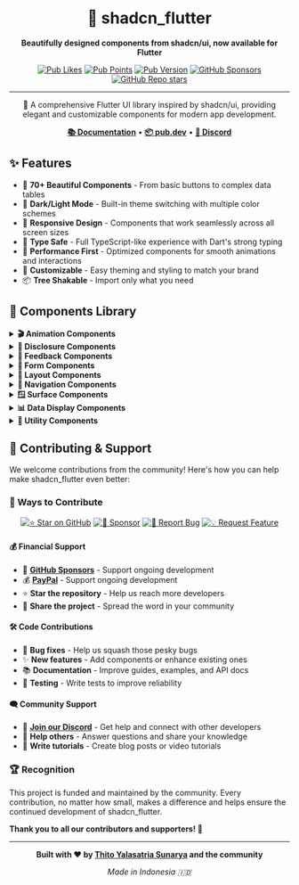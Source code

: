 <div align="center">

# 🎨 shadcn_flutter

**Beautifully designed components from shadcn/ui, now available for Flutter**

[![Pub Likes](https://img.shields.io/pub/likes/shadcn_flutter?style=for-the-badge&logo=dart&logoColor=white)](https://pub.dev/packages/shadcn_flutter)
[![Pub Points](https://img.shields.io/pub/points/shadcn_flutter?style=for-the-badge&logo=dart&logoColor=white)](https://pub.dev/packages/shadcn_flutter)
[![Pub Version](https://img.shields.io/pub/v/shadcn_flutter?style=for-the-badge&logo=dart&logoColor=white)](https://pub.dev/packages/shadcn_flutter)
[![GitHub Sponsors](https://img.shields.io/github/sponsors/sunarya-thito?style=for-the-badge&logo=github&logoColor=white)](https://github.com/sponsors/sunarya-thito)
[![GitHub Repo stars](https://img.shields.io/github/stars/sunarya-thito/shadcn_flutter?style=for-the-badge&logo=github&logoColor=white)](https://github.com/sunarya-thito/shadcn_flutter)

---

🚀 A comprehensive Flutter UI library inspired by shadcn/ui, providing elegant and customizable components for modern app development.

**[📚 Documentation](https://sunarya-thito.github.io/shadcn_flutter/)** • **[📦 pub.dev](https://pub.dev/packages/shadcn_flutter)** • **[💬 Discord](https://discord.gg/ZzfBPQG4sV)**

</div>

## ✨ Features

- 🎨 **70+ Beautiful Components** - From basic buttons to complex data tables
- 🌙 **Dark/Light Mode** - Built-in theme switching with multiple color schemes  
- 📱 **Responsive Design** - Components that work seamlessly across all screen sizes
- 🎯 **Type Safe** - Full TypeScript-like experience with Dart's strong typing
- 🚀 **Performance First** - Optimized components for smooth animations and interactions
- 🎨 **Customizable** - Easy theming and styling to match your brand
- 📦 **Tree Shakable** - Import only what you need

## 🧩 Components Library

<details>
<summary><strong>🎬 Animation Components</strong></summary>

| Component | Description | Preview |
|-----------|-------------|---------|
| [AnimatedValueBuilder](https://sunarya-thito.github.io/shadcn_flutter/#/components/animated_value_builder) | Smooth value transitions with custom curves | [![AnimatedValueBuilder](https://raw.githubusercontent.com/sunarya-thito/shadcn_flutter/master/docs_images/animatedvaluebuilder.png)](https://sunarya-thito.github.io/shadcn_flutter/#/components/animated_value_builder) |
| [Number Ticker](https://sunarya-thito.github.io/shadcn_flutter/#/components/number_ticker) | Animated number counting effects | [![Number Ticker](https://raw.githubusercontent.com/sunarya-thito/shadcn_flutter/master/docs_images/number_ticker.png)](https://sunarya-thito.github.io/shadcn_flutter/#/components/number_ticker) |
| [RepeatedAnimationBuilder](https://sunarya-thito.github.io/shadcn_flutter/#/components/repeated_animation_builder) | Looping animations made simple | [![RepeatedAnimationBuilder](https://raw.githubusercontent.com/sunarya-thito/shadcn_flutter/master/docs_images/repeatedanimationbuilder.png)](https://sunarya-thito.github.io/shadcn_flutter/#/components/repeated_animation_builder) |

</details>

<details>
<summary><strong>📂 Disclosure Components</strong></summary>

| Component | Description | Preview |
|-----------|-------------|---------|
| [Accordion](https://sunarya-thito.github.io/shadcn_flutter/#/components/accordion) | Collapsible content sections | [![Accordion](https://raw.githubusercontent.com/sunarya-thito/shadcn_flutter/master/docs_images/accordion.png)](https://sunarya-thito.github.io/shadcn_flutter/#/components/accordion) |
| [Collapsible](https://sunarya-thito.github.io/shadcn_flutter/#/components/collapsible) | Hide and show content with smooth transitions | [![Collapsible](https://raw.githubusercontent.com/sunarya-thito/shadcn_flutter/master/docs_images/collapsible.png)](https://sunarya-thito.github.io/shadcn_flutter/#/components/collapsible) |

</details>

<details>
<summary><strong>📢 Feedback Components</strong></summary>

| Component | Description | Preview |
|-----------|-------------|---------|
| [Alert](https://sunarya-thito.github.io/shadcn_flutter/#/components/alert) | Display important messages and notifications | [![Alert](https://raw.githubusercontent.com/sunarya-thito/shadcn_flutter/master/docs_images/alert.png)](https://sunarya-thito.github.io/shadcn_flutter/#/components/alert) |
| [Alert Dialog](https://sunarya-thito.github.io/shadcn_flutter/#/components/alert-dialog) | Modal dialogs for confirmations and alerts | [![Alert Dialog](https://raw.githubusercontent.com/sunarya-thito/shadcn_flutter/master/docs_images/alert_dialog.png)](https://sunarya-thito.github.io/shadcn_flutter/#/components/alert-dialog) |
| [Circular Progress](https://sunarya-thito.github.io/shadcn_flutter/#/components/circular-progress) | Loading indicators with smooth animations | [![Circular Progress](https://raw.githubusercontent.com/sunarya-thito/shadcn_flutter/master/docs_images/circular_progress.png)](https://sunarya-thito.github.io/shadcn_flutter/#/components/circular-progress) |
| [Progress Bar](https://sunarya-thito.github.io/shadcn_flutter/#/components/progress) | Linear progress indicators | [![Progress Bar](https://raw.githubusercontent.com/sunarya-thito/shadcn_flutter/master/docs_images/progress.png)](https://sunarya-thito.github.io/shadcn_flutter/#/components/progress) |
| [Skeleton](https://sunarya-thito.github.io/shadcn_flutter/#/components/skeleton) | Loading placeholders for content | [![Skeleton](https://raw.githubusercontent.com/sunarya-thito/shadcn_flutter/master/docs_images/skeleton.png)](https://sunarya-thito.github.io/shadcn_flutter/#/components/skeleton) |
| [Toast](https://sunarya-thito.github.io/shadcn_flutter/#/components/toast) | Non-intrusive notifications | [![Toast](https://raw.githubusercontent.com/sunarya-thito/shadcn_flutter/master/docs_images/toast.png)](https://sunarya-thito.github.io/shadcn_flutter/#/components/toast) |

</details>

<details>
<summary><strong>📝 Form Components</strong></summary>

| Component | Description | Preview |
|-----------|-------------|---------|
| [Button](https://sunarya-thito.github.io/shadcn_flutter/#/components/button) | Customizable buttons with multiple variants | [![Button](https://raw.githubusercontent.com/sunarya-thito/shadcn_flutter/master/docs_images/button.png)](https://sunarya-thito.github.io/shadcn_flutter/#/components/button) |
| [Checkbox](https://sunarya-thito.github.io/shadcn_flutter/#/components/checkbox) | Interactive checkboxes with custom styling | [![Checkbox](https://raw.githubusercontent.com/sunarya-thito/shadcn_flutter/master/docs_images/checkbox.png)](https://sunarya-thito.github.io/shadcn_flutter/#/components/checkbox) |
| [Chip Input](https://sunarya-thito.github.io/shadcn_flutter/#/components/chip_input) | Input field with removable tags | [![Chip Input](https://raw.githubusercontent.com/sunarya-thito/shadcn_flutter/master/docs_images/chip_input.png)](https://sunarya-thito.github.io/shadcn_flutter/#/components/chip_input) |
| [Color Picker](https://sunarya-thito.github.io/shadcn_flutter/#/components/color-picker) | Advanced color selection interface | [![Color Picker](https://raw.githubusercontent.com/sunarya-thito/shadcn_flutter/master/docs_images/colorpicker.png)](https://sunarya-thito.github.io/shadcn_flutter/#/components/color-picker) |
| [Date Picker](https://sunarya-thito.github.io/shadcn_flutter/#/components/date_picker) | Elegant date selection component | [![Date Picker](https://raw.githubusercontent.com/sunarya-thito/shadcn_flutter/master/docs_images/datepicker.png)](https://sunarya-thito.github.io/shadcn_flutter/#/components/date_picker) |
| [Form](https://sunarya-thito.github.io/shadcn_flutter/#/components/form) | Complete form management system | [![Form](https://raw.githubusercontent.com/sunarya-thito/shadcn_flutter/master/docs_images/form.png)](https://sunarya-thito.github.io/shadcn_flutter/#/components/form) |
| [Input](https://sunarya-thito.github.io/shadcn_flutter/#/components/input) | Versatile text input fields | [![Input](https://raw.githubusercontent.com/sunarya-thito/shadcn_flutter/master/docs_images/input.png)](https://sunarya-thito.github.io/shadcn_flutter/#/components/input) |
| [Input OTP](https://sunarya-thito.github.io/shadcn_flutter/#/components/input_otp) | One-time password input component | [![Input OTP](https://raw.githubusercontent.com/sunarya-thito/shadcn_flutter/master/docs_images/inputotp.png)](https://sunarya-thito.github.io/shadcn_flutter/#/components/input_otp) |
| [Phone Input](https://sunarya-thito.github.io/shadcn_flutter/#/components/phone_input) | International phone number input | [![Phone Input](https://raw.githubusercontent.com/sunarya-thito/shadcn_flutter/master/docs_images/phone_input.png)](https://sunarya-thito.github.io/shadcn_flutter/#/components/phone_input) |
| [Radio Group](https://sunarya-thito.github.io/shadcn_flutter/#/components/radio_group) | Single selection from multiple options | [![Radio Group](https://raw.githubusercontent.com/sunarya-thito/shadcn_flutter/master/docs_images/radiogroup.png)](https://sunarya-thito.github.io/shadcn_flutter/#/components/radio_group) |
| [Select](https://sunarya-thito.github.io/shadcn_flutter/#/components/select) | Dropdown selection component | [![Select](https://raw.githubusercontent.com/sunarya-thito/shadcn_flutter/master/docs_images/select.png)](https://sunarya-thito.github.io/shadcn_flutter/#/components/select) |
| [Slider](https://sunarya-thito.github.io/shadcn_flutter/#/components/slider) | Range and value selection sliders | [![Slider](https://raw.githubusercontent.com/sunarya-thito/shadcn_flutter/master/docs_images/slider.png)](https://sunarya-thito.github.io/shadcn_flutter/#/components/slider) |
| [Star Rating](https://sunarya-thito.github.io/shadcn_flutter/#/components/star_rating) | Interactive rating component | [![Star Rating](https://raw.githubusercontent.com/sunarya-thito/shadcn_flutter/master/docs_images/star_rating.png)](https://sunarya-thito.github.io/shadcn_flutter/#/components/star_rating) |
| [Switch](https://sunarya-thito.github.io/shadcn_flutter/#/components/switch) | Toggle switches with smooth animations | [![Switch](https://raw.githubusercontent.com/sunarya-thito/shadcn_flutter/master/docs_images/switch.png)](https://sunarya-thito.github.io/shadcn_flutter/#/components/switch) |
| [Text Area](https://sunarya-thito.github.io/shadcn_flutter/#/components/text_area) | Multi-line text input component | [![Text Area](https://raw.githubusercontent.com/sunarya-thito/shadcn_flutter/master/docs_images/textarea.png)](https://sunarya-thito.github.io/shadcn_flutter/#/components/text_area) |
| [Time Picker](https://sunarya-thito.github.io/shadcn_flutter/#/components/time_picker) | Intuitive time selection interface | [![Time Picker](https://raw.githubusercontent.com/sunarya-thito/shadcn_flutter/master/docs_images/time_picker.png)](https://sunarya-thito.github.io/shadcn_flutter/#/components/time_picker) |
| [Toggle](https://sunarya-thito.github.io/shadcn_flutter/#/components/toggle) | Button-style toggle component | [![Toggle](https://raw.githubusercontent.com/sunarya-thito/shadcn_flutter/master/docs_images/toggle.png)](https://sunarya-thito.github.io/shadcn_flutter/#/components/toggle) |

</details>

<details>
<summary><strong>📐 Layout Components</strong></summary>

| Component | Description | Preview |
|-----------|-------------|---------|
| [Card](https://sunarya-thito.github.io/shadcn_flutter/#/components/card) | Flexible content containers | [![Card](https://raw.githubusercontent.com/sunarya-thito/shadcn_flutter/master/docs_images/card.png)](https://sunarya-thito.github.io/shadcn_flutter/#/components/card) |
| [Carousel](https://sunarya-thito.github.io/shadcn_flutter/#/components/carousel) | Image and content carousels | [![Carousel](https://raw.githubusercontent.com/sunarya-thito/shadcn_flutter/master/docs_images/carousel.png)](https://sunarya-thito.github.io/shadcn_flutter/#/components/carousel) |
| [Divider](https://sunarya-thito.github.io/shadcn_flutter/#/components/divider) | Visual separation between content | [![Divider](https://raw.githubusercontent.com/sunarya-thito/shadcn_flutter/master/docs_images/divider.png)](https://sunarya-thito.github.io/shadcn_flutter/#/components/divider) |
| [Resizable](https://sunarya-thito.github.io/shadcn_flutter/#/components/resizable) | User-resizable panels and layouts | [![Resizable](https://raw.githubusercontent.com/sunarya-thito/shadcn_flutter/master/docs_images/resizable.png)](https://sunarya-thito.github.io/shadcn_flutter/#/components/resizable) |
| [Stepper](https://sunarya-thito.github.io/shadcn_flutter/#/components/stepper) | Step-by-step process indicators | [![Stepper](https://raw.githubusercontent.com/sunarya-thito/shadcn_flutter/master/docs_images/stepper.png)](https://sunarya-thito.github.io/shadcn_flutter/#/components/stepper) |
| [Steps](https://sunarya-thito.github.io/shadcn_flutter/#/components/steps) | Progress tracking for multi-step flows | [![Steps](https://raw.githubusercontent.com/sunarya-thito/shadcn_flutter/master/docs_images/steps.png)](https://sunarya-thito.github.io/shadcn_flutter/#/components/steps) |
| [Timeline](https://sunarya-thito.github.io/shadcn_flutter/#/components/timeline) | Chronological content display | [![Timeline](https://raw.githubusercontent.com/sunarya-thito/shadcn_flutter/master/docs_images/timeline.png)](https://sunarya-thito.github.io/shadcn_flutter/#/components/timeline) |

</details>

<details>
<summary><strong>🧭 Navigation Components</strong></summary>

| Component | Description | Preview |
|-----------|-------------|---------|
| [Breadcrumb](https://sunarya-thito.github.io/shadcn_flutter/#/components/breadcrumb) | Hierarchical navigation paths | [![Breadcrumb](https://raw.githubusercontent.com/sunarya-thito/shadcn_flutter/master/docs_images/breadcrumb.png)](https://sunarya-thito.github.io/shadcn_flutter/#/components/breadcrumb) |
| [Menubar](https://sunarya-thito.github.io/shadcn_flutter/#/components/menubar) | Application menu bars | [![Menubar](https://raw.githubusercontent.com/sunarya-thito/shadcn_flutter/master/docs_images/menubar.png)](https://sunarya-thito.github.io/shadcn_flutter/#/components/menubar) |
| [Navigation Menu](https://sunarya-thito.github.io/shadcn_flutter/#/components/navigation_menu) | Responsive navigation menus | [![Navigation Menu](https://raw.githubusercontent.com/sunarya-thito/shadcn_flutter/master/docs_images/navigation_menu.png)](https://sunarya-thito.github.io/shadcn_flutter/#/components/navigation_menu) |
| [Pagination](https://sunarya-thito.github.io/shadcn_flutter/#/components/pagination) | Navigate through pages of content | [![Pagination](https://raw.githubusercontent.com/sunarya-thito/shadcn_flutter/master/docs_images/pagination.png)](https://sunarya-thito.github.io/shadcn_flutter/#/components/pagination) |
| [Tabs](https://sunarya-thito.github.io/shadcn_flutter/#/components/tabs) | Tabbed content organization | [![Tabs](https://raw.githubusercontent.com/sunarya-thito/shadcn_flutter/master/docs_images/tabs.png)](https://sunarya-thito.github.io/shadcn_flutter/#/components/tabs) |
| [Tab List](https://sunarya-thito.github.io/shadcn_flutter/#/components/tab_list) | Horizontal tab navigation | [![Tab List](https://raw.githubusercontent.com/sunarya-thito/shadcn_flutter/master/docs_images/tablist.png)](https://sunarya-thito.github.io/shadcn_flutter/#/components/tab_list) |
| [Tree](https://sunarya-thito.github.io/shadcn_flutter/#/components/tree) | Hierarchical tree navigation | [![Tree](https://raw.githubusercontent.com/sunarya-thito/shadcn_flutter/master/docs_images/tree.png)](https://sunarya-thito.github.io/shadcn_flutter/#/components/tree) |

</details>

<details>
<summary><strong>🪟 Surface Components</strong></summary>

| Component | Description | Preview |
|-----------|-------------|---------|
| [Dialog](https://sunarya-thito.github.io/shadcn_flutter/#/components/dialog) | Modal dialogs and overlays | [![Dialog](https://raw.githubusercontent.com/sunarya-thito/shadcn_flutter/master/docs_images/dialog.png)](https://sunarya-thito.github.io/shadcn_flutter/#/components/dialog) |
| [Drawer](https://sunarya-thito.github.io/shadcn_flutter/#/components/drawer) | Slide-out navigation panels | [![Drawer](https://raw.githubusercontent.com/sunarya-thito/shadcn_flutter/master/docs_images/drawer.png)](https://sunarya-thito.github.io/shadcn_flutter/#/components/drawer) |
| [Hover Card](https://sunarya-thito.github.io/shadcn_flutter/#/components/hover_card) | Content previews on hover | [![Hover Card](https://raw.githubusercontent.com/sunarya-thito/shadcn_flutter/master/docs_images/hover_card.png)](https://sunarya-thito.github.io/shadcn_flutter/#/components/hover_card) |
| [Popover](https://sunarya-thito.github.io/shadcn_flutter/#/components/popover) | Contextual popup content | [![Popover](https://raw.githubusercontent.com/sunarya-thito/shadcn_flutter/master/docs_images/popover.png)](https://sunarya-thito.github.io/shadcn_flutter/#/components/popover) |
| [Sheet](https://sunarya-thito.github.io/shadcn_flutter/#/components/sheet) | Bottom sheets and side panels | [![Sheet](https://raw.githubusercontent.com/sunarya-thito/shadcn_flutter/master/docs_images/sheet.png)](https://sunarya-thito.github.io/shadcn_flutter/#/components/sheet) |
| [Tooltip](https://sunarya-thito.github.io/shadcn_flutter/#/components/tooltip) | Helpful context information | [![Tooltip](https://raw.githubusercontent.com/sunarya-thito/shadcn_flutter/master/docs_images/tooltip.png)](https://sunarya-thito.github.io/shadcn_flutter/#/components/tooltip) |

</details>

<details>
<summary><strong>📊 Data Display Components</strong></summary>

| Component | Description | Preview |
|-----------|-------------|---------|
| [Avatar](https://sunarya-thito.github.io/shadcn_flutter/#/components/avatar) | User profile pictures and initials | [![Avatar](https://raw.githubusercontent.com/sunarya-thito/shadcn_flutter/master/docs_images/avatar.png)](https://sunarya-thito.github.io/shadcn_flutter/#/components/avatar) |
| [Avatar Group](https://sunarya-thito.github.io/shadcn_flutter/#/components/avatar_group) | Multiple user avatars in groups | [![Avatar Group](https://raw.githubusercontent.com/sunarya-thito/shadcn_flutter/master/docs_images/avatar_group.png)](https://sunarya-thito.github.io/shadcn_flutter/#/components/avatar_group) |
| [Code Snippet](https://sunarya-thito.github.io/shadcn_flutter/#/components/code-snippet) | Syntax-highlighted code blocks | [![Code Snippet](https://raw.githubusercontent.com/sunarya-thito/shadcn_flutter/master/docs_images/codesnippet.png)](https://sunarya-thito.github.io/shadcn_flutter/#/components/code-snippet) |
| [Tracker](https://sunarya-thito.github.io/shadcn_flutter/#/components/tracker) | Data visualization and tracking | [![Tracker](https://raw.githubusercontent.com/sunarya-thito/shadcn_flutter/master/docs_images/tracker.png)](https://sunarya-thito.github.io/shadcn_flutter/#/components/tracker) |

</details>

<details>
<summary><strong>🔧 Utility Components</strong></summary>

| Component | Description | Preview |
|-----------|-------------|---------|
| [Badge](https://sunarya-thito.github.io/shadcn_flutter/#/components/badge) | Status indicators and labels | [![Badge](https://raw.githubusercontent.com/sunarya-thito/shadcn_flutter/master/docs_images/badge.png)](https://sunarya-thito.github.io/shadcn_flutter/#/components/badge) |
| [Calendar](https://sunarya-thito.github.io/shadcn_flutter/#/components/calendar) | Full-featured calendar widget | [![Calendar](https://raw.githubusercontent.com/sunarya-thito/shadcn_flutter/master/docs_images/calendar.png)](https://sunarya-thito.github.io/shadcn_flutter/#/components/calendar) |
| [Command](https://sunarya-thito.github.io/shadcn_flutter/#/components/command) | Command palette interface | [![Command](https://raw.githubusercontent.com/sunarya-thito/shadcn_flutter/master/docs_images/command.png)](https://sunarya-thito.github.io/shadcn_flutter/#/components/command) |
| [Context Menu](https://sunarya-thito.github.io/shadcn_flutter/#/components/context_menu) | Right-click context menus | [![Context Menu](https://raw.githubusercontent.com/sunarya-thito/shadcn_flutter/master/docs_images/context_menu.png)](https://sunarya-thito.github.io/shadcn_flutter/#/components/context_menu) |
| [Dropdown Menu](https://sunarya-thito.github.io/shadcn_flutter/#/components/dropdown_menu) | Action menus and dropdowns | [![Dropdown Menu](https://raw.githubusercontent.com/sunarya-thito/shadcn_flutter/master/docs_images/dropdown_menu.png)](https://sunarya-thito.github.io/shadcn_flutter/#/components/dropdown_menu) |

</details>

## 🤝 Contributing & Support

We welcome contributions from the community! Here's how you can help make shadcn_flutter even better:

### 🌟 Ways to Contribute

<div align="center">

[![⭐ Star on GitHub](https://img.shields.io/badge/⭐_Star_on_GitHub-black?style=for-the-badge&logo=github)](https://github.com/sunarya-thito/shadcn_flutter)
[![💖 Sponsor](https://img.shields.io/badge/💖_Sponsor-pink?style=for-the-badge&logo=github-sponsors)](https://github.com/sponsors/sunarya-thito)
[![🐛 Report Bug](https://img.shields.io/badge/🐛_Report_Bug-red?style=for-the-badge&logo=github)](https://github.com/sunarya-thito/shadcn_flutter/issues)
[![💡 Request Feature](https://img.shields.io/badge/💡_Request_Feature-blue?style=for-the-badge&logo=github)](https://github.com/sunarya-thito/shadcn_flutter/issues)

</div>

#### 💰 Financial Support
- 💖 **[GitHub Sponsors](https://github.com/sponsors/sunarya-thito)** - Support ongoing development
- 💰 **[PayPal](https://paypal.me/sunaryathito)** - Support ongoing development
- ⭐ **Star the repository** - Help us reach more developers
- 📢 **Share the project** - Spread the word in your community

#### 🛠️ Code Contributions
- 🐛 **Bug fixes** - Help us squash those pesky bugs
- ✨ **New features** - Add components or enhance existing ones
- 📚 **Documentation** - Improve guides, examples, and API docs
- 🧪 **Testing** - Write tests to improve reliability

#### 🗨️ Community Support
- 💬 **[Join our Discord](https://discord.gg/ZzfBPQG4sV)** - Get help and connect with other developers
- 🤝 **Help others** - Answer questions and share your knowledge
- 📝 **Write tutorials** - Create blog posts or video tutorials

### 🏆 Recognition

This project is funded and maintained by the community. Every contribution, no matter how small, makes a difference and helps ensure the continued development of shadcn_flutter.

**Thank you to all our contributors and supporters! 🙏**

---

<div align="center">

**Built with ❤️ by [Thito Yalasatria Sunarya](https://github.com/sunarya-thito) and the community**

*Made in Indonesia 🇮🇩*

</div>